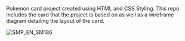Pokemon card project created using HTML and CSS Styling. This repo includes the card that the project is based on as well as a wireframe diagram detailing the layout of the card.

![SMP_EN_SM186](https://pages.github.com/jroberts225/Pokemon-Card)
